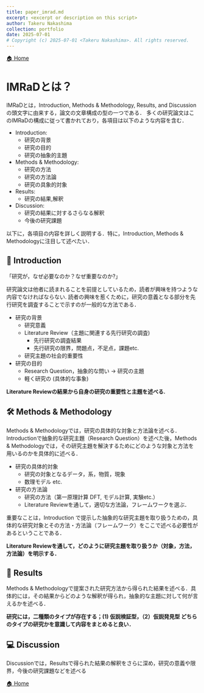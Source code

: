 ```yaml
---
title: paper_imrad.md
excerpt: <excerpt or description on this script>
author: Takeru Nakashima
collection: portfolio
date: 2025-07-01
# Copyright (c) 2025-07-01 <Takeru Nakashima>. All rights reserved.
---
```


[🏠 Home](../research_technique.md)

# IMRaDとは？
IMRaDとは，Introduction, Methods & Methodology, Results, and Discussionの頭文字に由来する，論文の文章構成の型の一つである．
多くの研究論文はこのIMRaDの構成に従って書かれており，各項目は以下のような内容を含む．

  - Introduction:
    * 研究の背景
    * 研究の目的
    * 研究の抽象的主題
  - Methods & Methodology:
    * 研究の方法
    * 研究の方法論
    * 研究の具象的対象
  - Results:
    * 研究の結果,解釈
  - Discussion:
    * 研究の結果に対するさらなる解釈
    * 今後の研究課題

以下に，各項目の内容を詳しく説明する．特に，Introduction, Methods & Methodologyに注目して述べたい．

## 🔰 Introduction
「研究が，なぜ必要なのか？なぜ重要なのか?」

研究論文は他者に読まれることを前提としているため，読者が興味を持つような内容でなければならない.
読者の興味を惹くために，研究の意義となる部分を先行研究を調査することで示すのが一般的な方法である．

  - 研究の背景
    - 研究意義
    * Literature Review（主題に関連する先行研究の調査)
      * 先行研究の調査結果
      * 先行研究の限界，問題点，不足点，課題etc.
    * 研究主題の社会的重要性
  - 研究の目的
    * Research Question，抽象的な問い → 研究の主題
    * 軽く研究の (具体的な事象)

**Literature Reviewの結果から自身の研究の重要性と主題を述べる.**

## 🛠️  Methods & Methodology
Methods & Methodologyでは，研究の具体的な対象と方法論を述べる．Introductionで抽象的な研究主題（Research Question）を述べた後，Methods & Methodologyでは，その研究主題を解決するためにどのような対象と方法を用いるのかを具体的に述べる．

  * 研究の具体的対象
    * 研究の対象となるデータ，系，物質，現象
    * 数理モデル etc.
  * 研究の方法論
    * 研究の方法（第一原理計算 DFT, モデル計算, 実験etc.）
    * Literature Reviewを通して，適切な方法論，フレームワークを選ぶ．

重要なことは，Introduction で提示した抽象的な研究主題を取り扱うための，具体的な研究対象とその方法・方法論（フレームワーク）をここで述べる必要性があるということである．

**Literature Reviewを通して，どのように研究主題を取り扱うか（対象，方法，方法論）を明示する．**

## 📝 Results
Methods & Methodologyで提案された研究方法から得られた結果を述べる．具体的には，その結果からどのような解釈が得られ，抽象的な主題に対して何が言えるかを述べる．

 **研究には，二種類のタイプが存在する；(1) 仮説検証型，（2）仮説発見型 どちらのタイプの研究かを意識して内容をまとめると良い．**

## 💻 Discussion
Discussionでは，Resultsで得られた結果の解釈をさらに深め，研究の意義や限界，今後の研究課題などを述べる


[🏠 Home](../research_technique.md)
